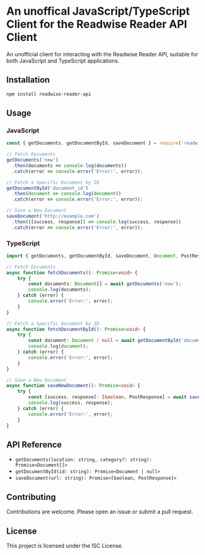 # An unoffical JavaScript/TypeScript Client for the Readwise Reader API Client

An unofficial client for interacting with the Readwise Reader API, suitable for both JavaScript and TypeScript applications.

## Installation

```bash
npm install readwise-reader-api
```

## Usage

### JavaScript

```javascript
const { getDocuments, getDocumentById, saveDocument } = require('readwise-reader-api');

// Fetch Documents
getDocuments('new')
  .then(documents => console.log(documents))
  .catch(error => console.error('Error:', error));

// Fetch a Specific Document by ID
getDocumentById('document_id')
  .then(document => console.log(document))
  .catch(error => console.error('Error:', error));

// Save a New Document
saveDocument('http://example.com')
  .then(([success, response]) => console.log(success, response))
  .catch(error => console.error('Error:', error));
```

### TypeScript

```typescript
import { getDocuments, getDocumentById, saveDocument, Document, PostResponse } from 'readwise-reader-api';

// Fetch Documents
async function fetchDocuments(): Promise<void> {
    try {
        const documents: Document[] = await getDocuments('new');
        console.log(documents);
    } catch (error) {
        console.error('Error:', error);
    }
}

// Fetch a Specific Document by ID
async function fetchDocumentById(): Promise<void> {
    try {
        const document: Document | null = await getDocumentById('document_id');
        console.log(document);
    } catch (error) {
        console.error('Error:', error);
    }
}

// Save a New Document
async function saveNewDocument(): Promise<void> {
    try {
        const [success, response]: [boolean, PostResponse] = await saveDocument('http://example.com');
        console.log(success, response);
    } catch (error) {
        console.error('Error:', error);
    }
}
```

## API Reference

- `getDocuments(location: string, category?: string): Promise<Document[]>`
- `getDocumentById(id: string): Promise<Document | null>`
- `saveDocument(url: string): Promise<[boolean, PostResponse]>`

## Contributing

Contributions are welcome. Please open an issue or submit a pull request.

## License

This project is licensed under the ISC License.

